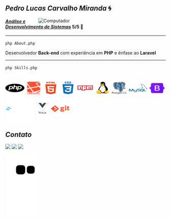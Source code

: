 ## *Pedro Lucas Carvalho Miranda* 🌀
<img src="https://raw.githubusercontent.com/MicaelliMedeiros/micaellimedeiros/master/image/computer-illustration.png" min-width="400px" max-width="400px" width="400px" align="right" alt="Computador">

#### <ins>*Análise e Desenvolvimento de Sistemas*</ins> 5/5 🏫
---

`php About.php`

<p>
Desenvolvedor <b>Back-end</b> com experiência em <b>PHP</b> e ênfase ao <b>Laravel</b>
</p>

---
`php Skills.php`
<div style="display: inline_block"><br>
<img align="center" alt="Pedro-PHP" height="50" width="60" src="https://raw.githubusercontent.com/devicons/devicon/master/icons/php/php-plain.svg">
<img align="center" alt="Pedro-Laravel" height="40" width="50" src="https://raw.githubusercontent.com/devicons/devicon/master/icons/laravel/laravel-plain-wordmark.svg">
<img align="center" alt="Pedro-HTML" height="40" width="50" src="https://raw.githubusercontent.com/devicons/devicon/master/icons/html5/html5-plain-wordmark.svg">
<img align="center" alt="Pedro-CSS" height="40" width="50" src="https://raw.githubusercontent.com/devicons/devicon/master/icons/css3/css3-plain-wordmark.svg">
<img align="center" alt="Pedro-NPM" height="40" width="50" src="https://raw.githubusercontent.com/devicons/devicon/master/icons/npm/npm-original-wordmark.svg">
<img align="center" alt="Pedro-Linux" height="40" width="50" src="https://raw.githubusercontent.com/devicons/devicon/master/icons/linux/linux-original.svg">
<img align="center" alt="Pedro-PGSQL" height="40" width="50" src="https://raw.githubusercontent.com/devicons/devicon/master/icons/postgresql/postgresql-original-wordmark.svg">
<img align="center" alt="Pedro-MYSQL" height="50" width="60" src="https://raw.githubusercontent.com/devicons/devicon/master/icons/mysql/mysql-plain-wordmark.svg">
<img align="center" alt="Pedro-Bootstrap" height="40" width="50" src="https://raw.githubusercontent.com/devicons/devicon/master/icons/bootstrap/bootstrap-original.svg">
<img align="center" alt="Pedro-Tailwind" height="80" width="90" src="https://raw.githubusercontent.com/devicons/devicon/master/icons/tailwindcss/tailwindcss-original-wordmark.svg">
<img align="center" alt="Pedro-Vue" height="35" width="45" src="https://raw.githubusercontent.com/devicons/devicon/master/icons/vuejs/vuejs-plain-wordmark.svg">
<img align="center" alt="Pedro-Git" height="50" width="60" src="https://raw.githubusercontent.com/devicons/devicon/master/icons/git/git-plain-wordmark.svg">

</div>

## *Contato*
<p align="left">
  <a href="https://mail.google.com/mail/?view=cm&fs=1&tf=1&to=pedrolucassec@gmail.com" alt="Gmail">
  <img src="https://img.shields.io/badge/-Gmail-FF0000?style=flat-square&labelColor=FF0000&logo=gmail&logoColor=white&link=" /></a>
  
  <a href="https://www.linkedin.com/in/rui-silva-s/" alt="Linkedin">
  <img src="https://img.shields.io/badge/-Linkedin-0e76a8?style=flat-square&logo=Linkedin&logoColor=white&link=https://www.linkedin.com/in/rui-silva-s/" /></a>

  <a href="https://www.instagram.com/pedrolucaspdev/" alt="Instagram">
  <img src="https://img.shields.io/badge/-Instagram-DF0174?style=flat-square&labelColor=DF0174&logo=instagram&logoColor=white&link=instagram.com/pedrolucaspdev/"/></a>
</p>

![Snake animation](https://github.com/rafaballerini/rafaballerini/blob/output/github-contribution-grid-snake.svg)
